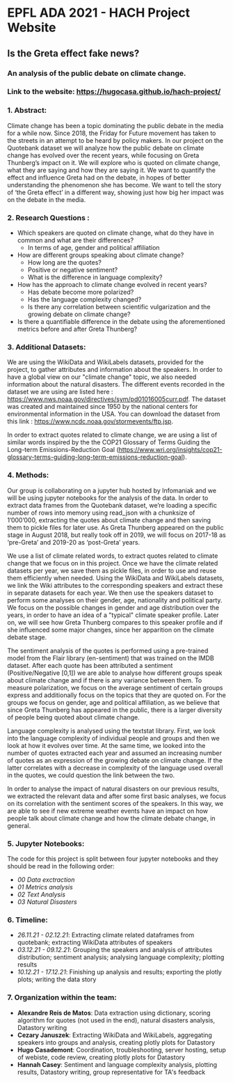 # EPFL ADA 2021 - HACH Project Website

## Is the Greta effect fake news?
### An analysis of the public debate on climate change.
### Link to the website: https://hugocasa.github.io/hach-project/

### 1. Abstract:

Climate change has been a topic dominating the public debate in the media for a while now. Since 2018, the Friday for Future movement has taken to the streets in an attempt to be heard by policy makers. In our project on the Quotebank dataset we will analyze how the public debate on climate change has evolved over the recent years, while focusing on Greta Thunberg’s impact on it. We will explore who is quoted on climate change, what they are saying and how they are saying it. We want to quantify the effect and influence Greta had on the debate, in hopes of better understanding the phenomenon she has become. We want to tell the story of ‘the Greta effect’ in a different way, showing just how big her impact was on the debate in the media.

### 2. Research Questions :

- Which speakers are quoted on climate change, what do they have in common and what are their differences?
  - In terms of age, gender and political affiliation
- How are different groups speaking about climate change?
  - How long are the quotes?
  - Positive or negative sentiment?
  - What is the difference in language complexity?
- How has the approach to climate change evolved in recent years?
  - Has debate become more polarized?
  - Has the language complexity changed?
  - Is there any correlation between scientific vulgarization and the growing debate on climate change?
- Is there a quantifiable difference in the debate using the aforementioned metrics before and after Greta Thunberg?

### 3. Additional Datasets:

We are using the WikiData and WikiLabels datasets, provided for the project, to gather attributes and information about the speakers.
In order to have a global view on our "climate change" topic, we also needed information about the natural disasters. The different events recorded in the dataset we are using are listed here : https://www.nws.noaa.gov/directives/sym/pd01016005curr.pdf.
The dataset was created and maintained since 1950 by the national centers for environmental information in the USA. You can download the dataset from this link : https://www.ncdc.noaa.gov/stormevents/ftp.jsp.

In order to extract quotes related to climate change, we are using a list of similar words inspired by the the COP21 Glossary of Terms Guiding the Long-term Emissions-Reduction Goal (https://www.wri.org/insights/cop21-glossary-terms-guiding-long-term-emissions-reduction-goal).

### 4. Methods:

Our group is collaborating on a jupyter hub hosted by Infomaniak and we will be using jupyter notebooks for the analysis of the data.
In order to extract data frames from the Quotebank dataset, we’re loading a specific number of rows into memory using read_json with a chunksize of 1’000’000, extracting the quotes about climate change and then saving them to pickle files for later use.
As Greta Thunberg appeared on the public stage in August 2018, but really took off in 2019, we will focus on 2017-18 as ‘pre-Greta’ and 2019-20 as ‘post-Greta’ years.

We use a list of climate related words, to extract quotes related to climate change that we focus on in this project. Once we have the climate related datasets per year, we save them as pickle files, in order to use and reuse them efficiently when needed. Using the WikiData and WikiLabels datasets, we link the Wiki attributes to the corresponding speakers and extract these in separate datasets for each year. We then use the speakers dataset to perform some analyses on their gender, age, nationality and political party. We focus on the possible changes in gender and age distribution over the years, in order to have an idea of a "typical" climate speaker profile. Later on, we will see how Greta Thunberg compares to this speaker profile and if she influenced some major changes, since her apparition on the climate debate stage.

The sentiment analysis of the quotes is performed using a pre-trained model from the Flair library (en-sentiment) that was trained on the IMDB dataset. After each quote has been attributed a sentiment (Positive/Negative [0,1]) we are able to analyse how different groups speak about climate change and if there is any variance between them. To measure polarization, we focus on the average sentiment of certain groups express and additionally focus on the topics that they are quoted on.
For the groups we focus on gender, age and political affiliation, as we believe that since Greta Thunberg has appeared in the public, there is a larger diversity of people being quoted about climate change.

Language complexity is analysed using the textstat library. First, we look into the language complexity of individual people and groups and then we look at how it evolves over time. At the same time, we looked into the number of quotes extracted each year and assumed an increasing number of quotes as an expression of the growing debate on climate change. If the latter correlates with a decrease in complexity of the language used overall in the quotes, we could question the link between the two.

In order to analyse the impact of natural disasters on our previous results, we extracted the relevant data and after some first basic analyses, we focus on its correlation with the sentiment scores of the speakers. In this way, we are able to see if new extreme weather events have an impact on how people talk about climate change and how the climate debate change, in general.

### 5. Jupyter Notebooks:

The code for this project is split between four jupyter notebooks and they should be read in the following order:
- *00 Data exctraction*
- *01 Metrics analysis*
- *02 Text Analysis*
- *03 Natural Disasters*

### 6. Timeline:

- *26.11.21 - 02.12.21*: Extracting climate related dataframes from quotebank; extracting WikiData attributes of speakers
- *03.12.21 - 09.12.21*: Grouping the speakers and analysis of attributes distribution; sentiment analysis; analysing language complexity; plotting results
- *10.12.21 - 17.12.21*: Finishing up analysis and results; exporting the plotly plots; writing the data story

### 7. Organization within the team:

- **Alexandre Reis de Matos**: Data extraction using dictionary, scoring algorithm for quotes (not used in the end), natural disasters analysis, Datastory writing
- **Cezary Januszek**: Extracting WikiData and WikiLabels, aggregating speakers into groups and analysis, creating plotly plots for Datastory
- **Hugo Casademont**: Coordination, troubleshooting, server hosting, setup of webiste, code review, creating plotly plots for Datastory 
- **Hannah Casey**: Sentiment and language complexity analysis, plotting results, Datastory writing, group representative for TA's feedback
